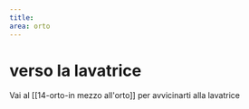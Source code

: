 ```yaml
---
title: 
area: orto
---
```

# verso la lavatrice

Vai al [[14-orto-in mezzo all'orto]] per avvicinarti alla lavatrice